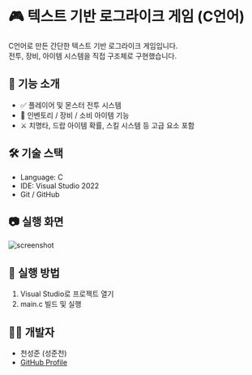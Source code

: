 # 🎮 텍스트 기반 로그라이크 게임 (C언어)

C언어로 만든 간단한 텍스트 기반 로그라이크 게임입니다.  
전투, 장비, 아이템 시스템을 직접 구조체로 구현했습니다.

## 📌 기능 소개
- ✅ 플레이어 및 몬스터 전투 시스템
- 🎒 인벤토리 / 장비 / 소비 아이템 기능
- ⚔️ 치명타, 드랍 아이템 확률, 스킬 시스템 등 고급 요소 포함

## 🛠 기술 스택
- Language: C
- IDE: Visual Studio 2022
- Git / GitHub

## 📷 실행 화면
![screenshot](./screenshot.gif)

## 🔧 실행 방법
1. Visual Studio로 프로젝트 열기
2. main.c 빌드 및 실행

## 🙋‍♂️ 개발자
- 천성준 (성준천)
- [GitHub Profile](https://github.com/csj729)
